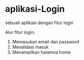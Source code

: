 # aplikasi-Login
sebuah aplikasi dengan fitur login

Alur fitur login:
1. Memasukan email dan password
2. Mevalidasi masuk
3. Menampilkan halamna home
